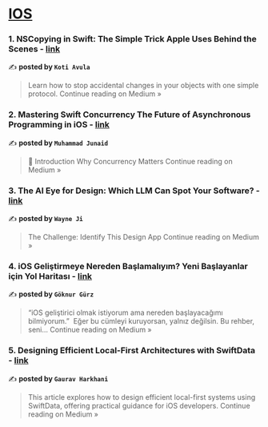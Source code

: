 
<h1><a href=https://medium.com/tag/ios/recommended target="_blank" rel="noopener noreferrer">IOS</a></h1>
<h3>1. NSCopying in Swift: The Simple Trick Apple Uses Behind the Scenes - <a href="https://medium.com/@koteshpatel6/nscopying-in-swift-the-simple-trick-apple-uses-behind-the-scenes-11536732dfa0?source=rss------ios-5" target="_blank" rel="noopener noreferrer">link</a></h3>

✍️ **posted by `Koti Avula`**

<blockquote>Learn how to stop accidental changes in your objects with one simple protocol.
Continue reading on Medium »</blockquote>

<h3>2. Mastering Swift Concurrency The Future of Asynchronous Programming in iOS - <a href="https://medium.com/@programmingAi/mastering-swift-concurrency-the-future-of-asynchronous-programming-in-ios-71f6d93ba8df?source=rss------ios-5" target="_blank" rel="noopener noreferrer">link</a></h3>

✍️ **posted by `Muhammad Junaid`**

<blockquote>🔷 Introduction Why Concurrency Matters
Continue reading on Medium »</blockquote>

<h3>3. The AI Eye for Design: Which LLM Can Spot Your Software? - <a href="https://medium.com/@wayenj/the-ai-eye-for-design-which-llm-can-spot-your-software-eb08214a78e5?source=rss------ios-5" target="_blank" rel="noopener noreferrer">link</a></h3>

✍️ **posted by `Wayne Ji`**

<blockquote>The Challenge: Identify This Design App
Continue reading on Medium »</blockquote>

<h3>4. iOS Geliştirmeye Nereden Başlamalıyım? Yeni Başlayanlar için Yol Haritası - <a href="https://goknurgurz.medium.com/ios-geli%C5%9Ftirmeye-nereden-ba%C5%9Flamal%C4%B1y%C4%B1m-yeni-ba%C5%9Flayanlar-i%C3%A7in-yol-haritas%C4%B1-4ef5a49f5e4e?source=rss------ios-5" target="_blank" rel="noopener noreferrer">link</a></h3>

✍️ **posted by `Göknur Gürz`**

<blockquote>“iOS geliştirici olmak istiyorum ama nereden başlayacağımı bilmiyorum.”
 Eğer bu cümleyi kuruyorsan, yalnız değilsin. Bu rehber, seni…
Continue reading on Medium »</blockquote>

<h3>5. Designing Efficient Local-First Architectures with SwiftData - <a href="https://medium.com/@gauravharkhani01/designing-efficient-local-first-architectures-with-swiftdata-cc74048526f2?source=rss------ios-5" target="_blank" rel="noopener noreferrer">link</a></h3>

✍️ **posted by `Gaurav Harkhani`**

<blockquote>This article explores how to design efficient local-first systems using SwiftData, offering practical guidance for iOS developers.
Continue reading on Medium »</blockquote>

